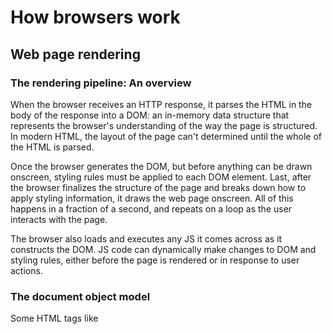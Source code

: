 # How browsers work

## Web page rendering

### The rendering pipeline: An overview

When the browser receives an HTTP response, it parses the HTML in the body of the response into a DOM: an in-memory data structure that represents the browser's understanding of the way the page is structured. In modern HTML, the layout of the page can't determined until the whole of the HTML is parsed.

Once the browser generates the DOM, but before anything can be drawn onscreen, styling rules must be applied to each DOM element. Last, after the browser finalizes the structure of the page and breaks down how to apply styling information, it draws the web page onscreen. All of this happens in a fraction of a second, and repeats on a loop as the user interacts with the page.

The browser also loads and executes any JS it comes across as it constructs the DOM. JS code can dynamically make changes to DOM and styling rules, either before the page is rendered or in response to user actions.

### The document object model

Some HTML tags like <script>, <style>, <image>, <font> and <video> tags, can reference an external URL in an attribute. When they're parsed into the DOM, these tags cause the browser to import the external resources, meaning that the browser must initiate a further HTTP request. Modern browsers perform these requests in parallel.

The construction of the DOM from HTML is designed to be as robust as possible. Browsers are forgiving about malformed HTML; they close unclosed tags, insert missing tags, and ignore corrupted tags as needed.

### Styling information

Once the browser has constructed the DOM tree, it needs to determine which DOM nodes correspond to onscreen elements, how to lay out those elements relative to each other, and what styling information to apply to them.

The constructor of the DOM tree and the application of styling rules occur in parallel to the processing of any JS code contained in the web page. This Javascript code can change the structure and layout of the page even before it's rendered.

### Javascript

Modern web pages use Javascript to respond to user actions. Javascript it a fully fledged programming language that is executed by the browser's Javascript engine when web pages are rendered.

By default, any JS code is executed by the browser as soon as the relevant <script> tag is parsed into a DOM node. For JavaScript code loaded from an external URL, this means the code is executed as soon as it is loaded.

This default behavior causes problems if the rendering pipeline hasn't finished parsing the HTML document; the Javascript code will attempt to interact with page elements that may not yet exist in the DOM. To allow for this, <script> tags are offen marked with a defer attribute. This causes the Javascript to execute only when the entire DOM has been constructed.

JS code must be executed within a sandbox, where it's not permitted to perform any of the following actions:

- Start new processes or access other existing processes.
- Read arbitrary chunks of system memory. As a managed memory lanaguage , JS can't read memory outside its sandbox.
- Access the local disk. Modern browsers allow websites to store small amounts of data locally, but this storage is abstracted from the file system itself.
- Access the operating system's network layer.
- Call os functions.

JS executing in the browser sandbox is permitted to do the following actions:

- Read and manipulate the DOM of the current web page.
- Listen to and respond to user actions on the current page by registering event listeners.
- Make HTTP calls on behalf of the user
- Open new web pages or refresh the URL of the current page, but only in response to a user action.
- Write new entries to the browser history and go backward and forward in history
- Ask for user's location. For example, "Google Maps would like to use your location."
- Ask permission to send desktop notifications.

Even with these restrictions, an attacker who can inject malicious JavaScript into your web page can still do a lot of harm by using xss to read credit card details or credentials as a user enters them.

### Before and After Rendering: Everything Else the Browser Does

A browser is much more than a rendering pipeline and a JavaScript engine. In addition to rendering HTML and executing JavaScript, modern browsers contain logic for many other responsibilities. Browsers connect with the os to resolve and cache DNS addresses, interpret and verify security certificates, encode requests in HTTPS if needed, and store and transmit cookies according to the web server's instructions.

1. The use visits www.amazon.com in their favorite browser.
2. The browser attempts to resolve the domain (amazon.com) to an IP address. First, the browser consults the os's DNS cache. If it finds no results, it asks the internet service provider to look in the provider's DNS cache. In the unlikely event that nobody on the ISP has visited the Amazon website before, the ISP will resolve the domain at an authoritative DNS server.
3. Now that it has resolved the IP address, the browser attempts to initiate a TCP
   handshake with the server corresponding to the IP address in order to establish a secure connection.
4. Once the TCP session has been established, the browser constructs an HTTP GET request to www.amazon.com. TCP splits the HTTP request into packets and sends them to the server to be reassembled.
5. At this point, the HTTP conversation upgrades to HTTPS to ensure secure communication. The browser and server undertake a TLS hand-shake, agree on an encryption cypher, and exchange encryption keys.
6. The server uses the secure channel to send back an HTTP response containing HTML of the Amazon front page. The browser parses and displays the page, typically triggering many other HTTP GET requests.

### Summary
